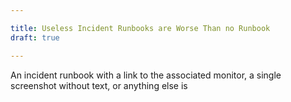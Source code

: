```yaml
---

title: Useless Incident Runbooks are Worse Than no Runbook
draft: true

---
```


An incident runbook with a link to the associated monitor, a single screenshot without text, or anything else is
<!--stackedit_data:
eyJoaXN0b3J5IjpbLTEwNTA4MDk3NTJdfQ==
-->